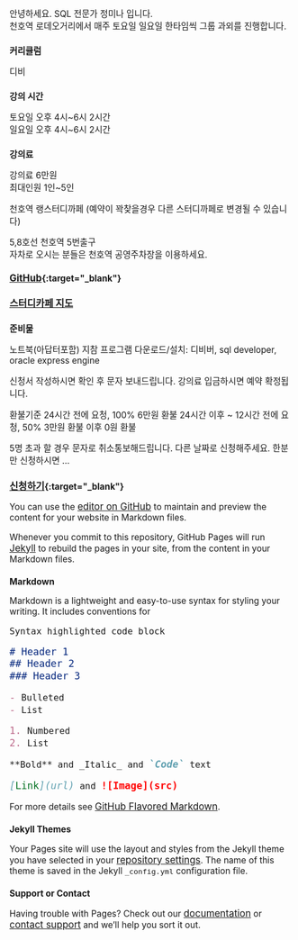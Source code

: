 <style>
*{font-size:110%;}
</style>  
  
안녕하세요. SQL 전문가 정미나 입니다.  
천호역 로데오거리에서 매주 토요일 일요일 한타임씩 그룹 과외를 진행합니다.  
  
### 커리큘럼
디비  

### 강의 시간  
토요일 오후 4시~6시 2시간  
일요일 오후 4시~6시 2시간  

### 강의료
강의료 6만원  
최대인원 1인~5인  
  
천호역 랭스터디까페 (예약이 꽉찾을경우 다른 스터디까페로 변경될 수 있습니다)  
  
5,8호선 천호역 5번출구  
자차로 오시는 분들은 천호역 공영주차장을 이용하세요.  

### [GitHub](https://github.com){:target="_blank"}

### <a href="[https://www.google.com/](https://m.place.naver.com/place/35977146/home?entry=pll)" target="_blank">스터디카페 지도</a>
  
### 준비물
노트북(아답터포함) 지참
프로그램 다운로드/설치: 디비버, sql developer, oracle express engine

신청서 작성하시면 확인 후 문자 보내드립니다.
강의료 입금하시면 예약 확정됩니다.

환불기준
24시간 전에 요청, 100% 6만원 환불
24시간 이후 ~ 12시간 전에 요청, 50% 3만원 환불
이후 0원 환불

5명 초과 할 경우 문자로 취소통보해드립니다.
다른 날짜로 신청해주세요.
한분만 신청하시면 ...


### [신청하기](https://forms.gle/ERRM4jKYxCDPqN3t8){:target="_blank"}

You can use the [editor on GitHub](https://github.com/JungMina/jungmina.github.io/edit/master/README.md) to maintain and preview the content for your website in Markdown files.

Whenever you commit to this repository, GitHub Pages will run [Jekyll](https://jekyllrb.com/) to rebuild the pages in your site, from the content in your Markdown files.

### Markdown

Markdown is a lightweight and easy-to-use syntax for styling your writing. It includes conventions for

```markdown
Syntax highlighted code block

# Header 1
## Header 2
### Header 3

- Bulleted
- List

1. Numbered
2. List

**Bold** and _Italic_ and `Code` text

[Link](url) and ![Image](src)
```

For more details see [GitHub Flavored Markdown](https://guides.github.com/features/mastering-markdown/).

### Jekyll Themes

Your Pages site will use the layout and styles from the Jekyll theme you have selected in your [repository settings](https://github.com/JungMina/jungmina.github.io/settings). The name of this theme is saved in the Jekyll `_config.yml` configuration file.

### Support or Contact

Having trouble with Pages? Check out our [documentation](https://help.github.com/categories/github-pages-basics/) or [contact support](https://github.com/contact) and we’ll help you sort it out.
